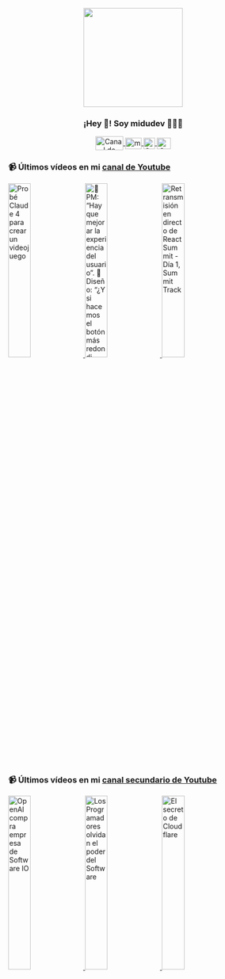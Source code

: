 <p align="center" width="300">
   <img align="center" width="200" src="https://user-images.githubusercontent.com/1561955/106762302-fda9de00-6635-11eb-99be-3ef744e60c0e.png" />
   <h3 align="center">¡Hey 👋! Soy midudev 👨🏻‍💻</h3>
</p>

<p align="center">
   <a href="https://twitch.tv/midudev" target="blank">
    <img align="center" src="https://upload.wikimedia.org/wikipedia/commons/c/ce/Twitch_logo_2019.svg" alt="Canal de Twitch de midudev" height="28px" width="56px" />
  </a>
  <span style="width: 8px;"> </span>
   <a href="https://youtube.com/midudev" target="blank">
    <img align="center" src="https://upload.wikimedia.org/wikipedia/commons/0/09/YouTube_full-color_icon_%282017%29.svg" alt="midudev" height="23px" width="33px" />
  </a>
  <span style="width: 8px;"> </span>
  <a href="https://instagram.com/midu.dev" target="blank">
    <img align="center" src="https://upload.wikimedia.org/wikipedia/commons/e/e7/Instagram_logo_2016.svg" alt="Canal de Instagram de midu.dev" height="23px" width="23px" />
  </a>
  <span style="width: 8px;"> </span>
  <a href="https://twitter.com/midudev" target="blank">
    <img align="center" src="https://upload.wikimedia.org/wikipedia/commons/thumb/6/6f/Logo_of_Twitter.svg/2491px-Logo_of_Twitter.svg.png" alt="Canal de Twitter de midudev" height="23px" width="28px" />
  </a>
</p>

### 📹 Últimos vídeos en mi [canal de Youtube](https://youtube.com/midudev?sub_confirmation=1)

<a href='https://youtu.be/9fNrjoZCbHU' target='_blank'>
  <img width='30%' src='https://img.youtube.com/vi/9fNrjoZCbHU/mqdefault.jpg' alt='Probé Claude 4 para crear un videojuego' />
</a>
<a href='https://youtu.be/LV5YzvCvV9o' target='_blank'>
  <img width='30%' src='https://img.youtube.com/vi/LV5YzvCvV9o/mqdefault.jpg' alt='🎯 PM: “Hay que mejorar la experiencia del usuario”.  🎨 Diseño: “¿Y si hacemos el botón más redondi' />
</a>
<a href='https://youtu.be/Ge45hWndv34' target='_blank'>
  <img width='30%' src='https://img.youtube.com/vi/Ge45hWndv34/mqdefault.jpg' alt='Retransmisión en directo de React Summit - Día 1, Summit Track' />
</a>

### 📹 Últimos vídeos en mi [canal secundario de Youtube](https://youtube.com/midulive?sub_confirmation=1)

<a href='https://youtu.be/iR_bX79iBzQ' target='_blank'>
  <img width='30%' src='https://img.youtube.com/vi/iR_bX79iBzQ/mqdefault.jpg' alt='OpenAI compra empresa de Software IO' />
</a>
<a href='https://youtu.be/aZK0Q-6KAts' target='_blank'>
  <img width='30%' src='https://img.youtube.com/vi/aZK0Q-6KAts/mqdefault.jpg' alt='Los Programadores olvidan el poder del Software' />
</a>
<a href='https://youtu.be/7Um55iGqNUA' target='_blank'>
  <img width='30%' src='https://img.youtube.com/vi/7Um55iGqNUA/mqdefault.jpg' alt='El secreto de Cloudflare' />
</a>